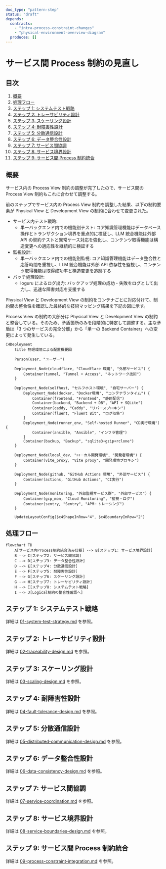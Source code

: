 ```yaml
---
doc_type: "pattern-step"
status: "draft"
depends:
  contracts:
    - "intra-process-constraint-changes"
    - "physical-environment-overview-diagram"
  produces: []
---
```


# サービス間 Process 制約の見直し

## 目次

1. [概要](#概要)
2. [処理フロー](#処理フロー)
3. [ステップ 1: システムテスト戦略](#ステップ-1-システムテスト戦略)
4. [ステップ 2: トレーサビリティ設計](#ステップ-2-トレーサビリティ設計)
5. [ステップ 3: スケーリング設計](#ステップ-3-スケーリング設計)
6. [ステップ 4: 耐障害性設計](#ステップ-4-耐障害性設計)
7. [ステップ 5: 分散通信設計](#ステップ-5-分散通信設計)
8. [ステップ 6: データ整合性設計](#ステップ-6-データ整合性設計)
9. [ステップ 7: サービス間協調](#ステップ-7-サービス間協調)
10. [ステップ 8: サービス境界設計](#ステップ-8-サービス境界設計)
11. [ステップ 9: サービス間 Process 制約統合](#ステップ-9-サービス間-process-制約統合)

## 概要

サービス内の Process View 制約の調整が完了したので、サービス間の Process View 制約もこれに合わせて調整する。

前のステップでサービス内の Process View 制約を調整した結果、以下の制約要素が Physical View と Development View の制約に合わせて変更された。

<!-- PREMISE_BEGIN: intra-process-constraint-changes -->

- サービス内テスト戦略:
  - 単一バックエンド内での機能別テスト: コア知識管理機能はデータベース操作とトランザクション境界を重点的に検証し、LLM 統合機能は外部 API の契約テストと異常ケース対応を強化し、コンテンツ取得機能は構造変更への適応性を継続的に検証する
- 監視設計:
  - 単一バックエンド内での機能別監視: コア知識管理機能はデータ整合性と応答時間を重視し、LLM 統合機能は外部 API 依存性を監視し、コンテンツ取得機能は取得成功率と構造変更を追跡する
- バッチ処理設計:
  - loguru によるログ出力: バックアップ処理の成功・失敗をログとして出力し、迅速な障害対応を支援する

<!-- PREMISE_END: intra-process-constraint-changes -->

Physical View と Development View の制約をコンテナごとに対応付けて、制約間の整合性を確認した最終的な技術マッピング結果を下記の図に示す。

Process View の制約の大部分は Physical View と Development View の制約と整合している。そのため、矛盾箇所のみを段階的に特定して調整する。主な矛盾は「3 つのサービスの完全分離」から「単一の Backend Container」への変更によって発生している。

<!-- PREMISE_BEGIN: physical-environment-overview-diagram -->

```mermaid
C4Deployment
    title 物理環境による配置概要図

    Person(user, "ユーザー")

    Deployment_Node(cloudflare, "Cloudflare 環境", "外部サービス") {
        Container(tunnel, "Tunnel + Access", "ネットワーク技術")
    }

    Deployment_Node(selfhost, "セルフホスト環境", "自宅サーバー") {
        Deployment_Node(docker, "Docker環境", "コンテナランタイム") {
            Container(frontend, "Frontend", "静的配信")
            Container(backend, "Backend + DB", "API + SQLite")
            Container(caddy, "Caddy", "リバースプロキシ")
            Container(fluent, "Fluent Bit", "ログ収集")
        }
        Deployment_Node(runner_env, "Self-hosted Runner", "CD実行環境") {
            Container(ansible, "Ansible", "インフラ管理")
        }
        Container(backup, "Backup", "sqlite3+gzip+rclone")
    }

    Deployment_Node(local_dev, "ローカル開発環境", "開発者環境") {
        Container(vite_proxy, "Vite proxy", "開発環境プロキシ")
    }

    Deployment_Node(github, "GitHub Actions 環境", "外部サービス") {
        Container(actions, "GitHub Actions", "CI実行")
    }

    Deployment_Node(monitoring, "外部監視サービス群", "外部サービス") {
        Container(gcp_mon, "Cloud Monitoring", "監視・ログ")
        Container(sentry, "Sentry", "APM・トレーシング")
    }

    UpdateLayoutConfig($c4ShapeInRow="4", $c4BoundaryInRow="2")
```

<!-- PREMISE_END: physical-environment-overview-diagram -->

## 処理フロー

```mermaid
flowchart TD
    A[サービス内Process制約統合済み仕様] --> B[ステップ1: サービス境界設計]
    B --> C[ステップ2: サービス間協調]
    C --> D[ステップ3: データ整合性設計]
    D --> E[ステップ4: 分散通信設計]
    E --> F[ステップ5: 耐障害性設計]
    F --> G[ステップ6: スケーリング設計]
    G --> H[ステップ7: トレーサビリティ設計]
    H --> I[ステップ8: システムテスト戦略]
    I --> J[Logical制約の整合性確認へ]
```

## ステップ 1: システムテスト戦略

詳細は [01-system-test-strategy.md](./01-system-test-strategy.md) を参照。

## ステップ 2: トレーサビリティ設計

詳細は [02-traceability-design.md](./02-traceability-design.md) を参照。

## ステップ 3: スケーリング設計

詳細は [03-scaling-design.md](./03-scaling-design.md) を参照。

## ステップ 4: 耐障害性設計

詳細は [04-fault-tolerance-design.md](./04-fault-tolerance-design.md) を参照。

## ステップ 5: 分散通信設計

詳細は [05-distributed-communication-design.md](./05-distributed-communication-design.md) を参照。

## ステップ 6: データ整合性設計

詳細は [06-data-consistency-design.md](./06-data-consistency-design.md) を参照。

## ステップ 7: サービス間協調

詳細は [07-service-coordination.md](./07-service-coordination.md) を参照。

## ステップ 8: サービス境界設計

詳細は [08-service-boundaries-design.md](./08-service-boundaries-design.md) を参照。

## ステップ 9: サービス間 Process 制約統合

詳細は [09-process-constraint-integration.md](./09-process-constraint-integration.md) を参照。
